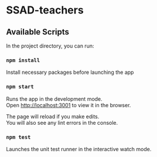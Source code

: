 # SSAD-teachers

## Available Scripts

In the project directory, you can run:


### `npm install` 

Install necessary packages before launching the app

### `npm start`

Runs the app in the development mode.<br>
Open [http://localhost:3001](http://localhost:3001) to view it in the browser.

The page will reload if you make edits.<br>
You will also see any lint errors in the console.

### `npm test`

Launches the unit test runner in the interactive watch mode.<br>
